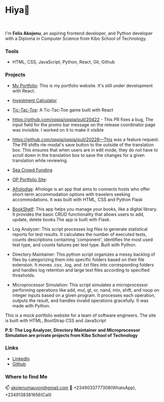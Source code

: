 # Hiya👋
<br />


I'm **Felix Akojenu**, an aspiring frontend developer, and Python developer with a Diploma in Computer Science from Kibo School of Technology. 
<br />

### Tools
- HTML, CSS, JavaScript, Python, React, Git, Github

### Projects

- [My Portfolio](https://felix-portfolio-lilac.vercel.app/): This is my portfolio website. It's still under development with React.
  
- [Investment Calculator](https://github.com/Felix-Mauyon/investment-calculator)

- [Tic-Tac-Toe](https://tic-tac-toe-gilt-mu.vercel.app/): A Tic-Tac-Toe game built with React
- https://github.com/oppia/oppia/pull/20422 - This PR fixes a bug, The input field for the promo bar message on the release coordinator page was invisible. I worked on it to make it visible

- https://github.com/oppia/oppia/pull/20228—This was a feature request. The PR shifts rte-modal's save button to the outside of the translation box. This ensures that when users are in edit mode, they do not have to scroll down in the translation box to save the changes for a given translation while reviewing.
  
- [Sea Crowd Funding](https://github.com/Felix-Mauyon/Sea-Crowd-Funding-project)

- [OP Portfolio Site](https://felix-mauyon.github.io/OP-Portfolio-site/#):

- [Afrolodge](https://afrologde-com.onrender.com/): Afrologe is an app that aims to connects hosts who offer short-term accommodation options with travelers seeking accommodations. It was built with HTML, CSS and Python Flask

- [BookShelf](https://bookshelf-mbnb.onrender.com): This app helps you manage your books, like a digital library. It provides the basic CRUD functionality that allows users to add, update, delete books.The app is built with Flask.

- Log Analyzer: This script processes log files to generate statistical reports for test results. It calculates the number of executed tests, counts descriptions containing 'component', identifies the most used test type, and counts failures per test type. Built with Python.

- Directory Maintainer: This python script organizes a messy backlog of files by categorizing them into specific folders based on their file extension. It moves .csv, .log, and .txt files into corresponding folders and handles log retention and large text files according to specified thresholds.

- Microprocessor Simulation: This script simulates a microprocessor performing operations like add, mul, gt, or, nand, min, shift, and noop on integer inputs based on a given program. It processes each operation, outputs the result, and handles invalid operations gracefully. It was made with Python.

This is a mock portfolio website for a team of software engineers. The site is built with HTML, BootStrap CSS and JavaScript

**P.S: The Log Analyzer, Directory Maintainer and Microprocessor Simulation are private projects from Kibo School of Technology**

### Links
- [LinkedIn](https://www.linkedin.com/in/felix-akojenu-510b81218/)
- [Github](https://github.com/Felix-Mauyon)

### Where to find Me
📫 akojenumauyon@gmail.com
📱 +2349033777308(WhatsApp), +2349138381656(Call)

<!--
**Felix-Mauyon/Felix-Mauyon** is a ✨ _special_ ✨ repository because its `README.md` (this file) appears on your GitHub profile.

Here are some ideas to get you started:

- 🔭 I’m currently working on ...
- 🌱 I’m currently learning ...
- 👯 I’m looking to collaborate on ...
- 🤔 I’m looking for help with ...
- 💬 Ask me about ...
- 📫 How to reach me: ...
- 😄 Pronouns: ...
- ⚡ Fun fact: ...
-->
